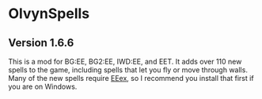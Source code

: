 # OlvynSpells
## Version 1.6.6

This is a mod for BG:EE, BG2:EE, IWD:EE, and EET. It adds over 110 new spells to the game, including spells that let you fly or move through walls. Many of the new spells require <a href='https://github.com/Bubb13/EEex'>EEex</a>, so I recommend you install that first if you are on Windows.